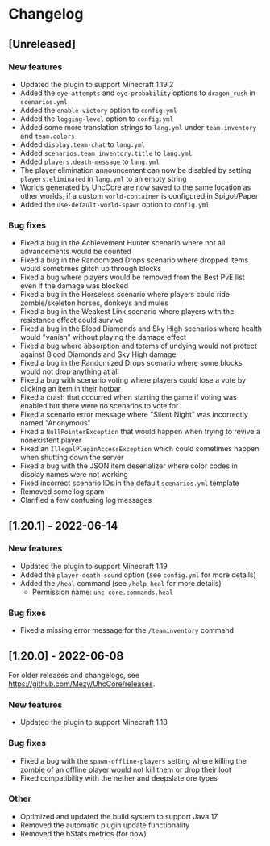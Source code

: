 # Changelog

## [Unreleased]

### New features

- Updated the plugin to support Minecraft 1.19.2
- Added the `eye-attempts` and `eye-probability` options to `dragon_rush` in `scenarios.yml`
- Added the `enable-victory` option to `config.yml`
- Added the `logging-level` option to `config.yml`
- Added some more translation strings to `lang.yml` under `team.inventory` and `team.colors`
- Added `display.team-chat` to `lang.yml`
- Added `scenarios.team_inventory.title` to `lang.yml`
- Added `players.death-message` to `lang.yml`
- The player elimination announcement can now be disabled by
setting `players.eliminated` in `lang.yml` to an empty string
- Worlds generated by UhcCore are now saved to the same location as other
worlds, if a custom `world-container` is configured in Spigot/Paper
- Added the `use-default-world-spawn` option to `config.yml`

### Bug fixes

- Fixed a bug in the Achievement Hunter scenario where not all advancements would be counted
- Fixed a bug in the Randomized Drops scenario where dropped items would sometimes glitch up through blocks
- Fixed a bug where players would be removed from the Best PvE list even if the damage was blocked
- Fixed a bug in the Horseless scenario where players could ride zombie/skeleton horses, donkeys and mules
- Fixed a bug in the Weakest Link scenario where players with the resistance effect could survive
- Fixed a bug in the Blood Diamonds and Sky High scenarios where health would "vanish" without playing the damage effect
- Fixed a bug where absorption and totems of undying would not protect against Blood Diamonds and Sky High damage
- Fixed a bug in the Randomized Drops scenario where some blocks would not drop anything at all
- Fixed a bug with scenario voting where players could lose a vote by clicking an item in their hotbar
- Fixed a crash that occurred when starting the game if voting was enabled but there were no scenarios to vote for
- Fixed a scenario error message where "Silent Night" was incorrectly named "Anonymous"
- Fixed a `NullPointerException` that would happen when trying to revive a nonexistent player
- Fixed an `IllegalPluginAccessException` which could sometimes happen when shutting down the server
- Fixed a bug with the JSON item deserializer where color codes in display names were not working
- Fixed incorrect scenario IDs in the default `scenarios.yml` template
- Removed some log spam
- Clarified a few confusing log messages

## [1.20.1] - 2022-06-14

### New features

- Updated the plugin to support Minecraft 1.19
- Added the `player-death-sound` option (see `config.yml` for more details)
- Added the `/heal` command (see `/help heal` for more details)
  - Permission name: `uhc-core.commands.heal`

### Bug fixes

- Fixed a missing error message for the `/teaminventory` command

## [1.20.0] - 2022-06-08

For older releases and changelogs, see
<https://github.com/Mezy/UhcCore/releases>.

### New features

- Updated the plugin to support Minecraft 1.18

### Bug fixes

- Fixed a bug with the `spawn-offline-players` setting where killing
the zombie of an offline player would not kill them or drop their loot
- Fixed compatibility with the nether and deepslate ore types

### Other

- Optimized and updated the build system to support Java 17
- Removed the automatic plugin update functionality
- Removed the bStats metrics (for now)
